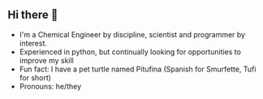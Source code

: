 ## Hi there 👋
- I'm a Chemical Engineer by discipline, scientist and programmer by interest.
- Experienced in python, but continually looking for opportunities to improve my skill
- Fun fact: I have a pet turtle named Pitufina (Spanish for Smurfette, Tufi for short)
- Pronouns: he/they

<!--
**tranguill10/tranguill10** is a ✨ _special_ ✨ repository because its `README.md` (this file) appears on your GitHub profile.

Here are some ideas to get you started:

- 🔭 I’m currently working on ...
- 🌱 I’m currently learning ...
- 👯 I’m looking to collaborate on ...
- 🤔 I’m looking for help with ...
- 💬 Ask me about ...
- 📫 How to reach me: ...
- 😄 Pronouns: ...
- ⚡ Fun fact: ...
-->

